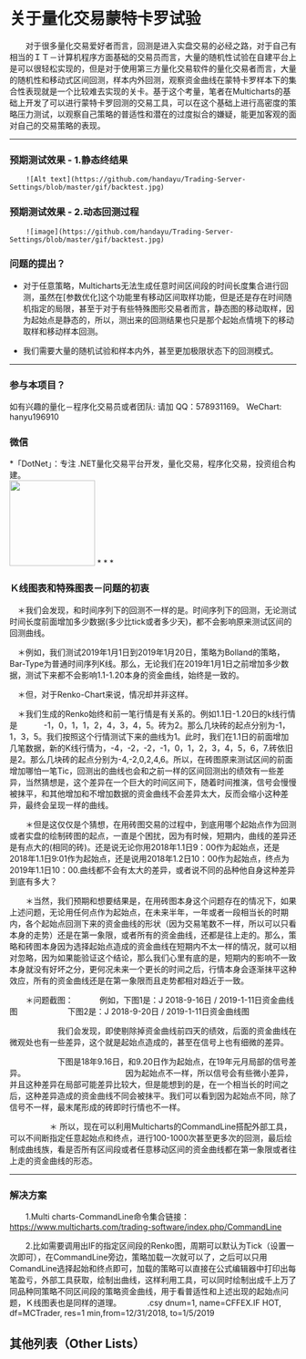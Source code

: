 # 关于量化交易蒙特卡罗试验

　　对于很多量化交易爱好者而言，回测是进入实盘交易的必经之路，对于自己有相当的ＩＴ－计算机程序方面基础的交易员而言，大量的随机性试验在自建平台上是可以很轻松实现的，但是对于使用第三方量化交易软件的量化交易者而言，大量的随机性和移动式区间回测，样本内外回测，观察资金曲线在蒙特卡罗样本下的集合性表现就是一个比较难去实现的关卡。基于这个考量，笔者在Multicharts的基础上开发了可以进行蒙特卡罗回测的交易工具，可以在这个基础上进行高密度的策略压力测试，以观察自己策略的普适性和潜在的过度拟合的嫌疑，能更加客观的面对自己的交易策略的表现。

* * *
### 预期测试效果 - 1.静态终结果
        ![Alt text](https://github.com/handayu/Trading-Server-Settings/blob/master/gif/backtest.jpg)

### 预期测试效果 - 2.动态回测过程
        ![image](https://github.com/handayu/Trading-Server-Settings/blob/master/gif/backtest.jpg)


### 问题的提出？

- 对于任意策略，Multicharts无法生成任意时间区间段的时间长度集合进行回测，虽然在[参数优化]这个功能里有移动区间取样功能，但是还是存在时间随机指定的局限，甚至于对于有些特殊图形交易者而言，静态图的移动取样，因为起始点是静态的，所以，测出来的回测结果也只是那个起始点情境下的移动取样和移动样本回测。

- 我们需要大量的随机试验和样本内外，甚至更加极限状态下的回测模式。

* * *

### 参与本项目？

如有兴趣的量化－程序化交易员或者团队:
   请加 QQ：578931169。
   WeChart: hanyu196910
   
   <h3 id="weibo-weixin">微信</h3>
 *「DotNet」：专注 .NET量化交易平台开发，量化交易，程序化交易，投资组合构建。
   <br><img src="https://github.com/handayu/Trading-Server-Settings/blob/master/image/wechart.jpg" width=150 height=150>
* * *

### Ｋ线图表和特殊图表－问题的初衷

　＊我们会发现，和时间序列下的回测不一样的是。时间序列下的回测，无论测试时间长度前面增加多少数据(多少比tick或者多少天)，都不会影响原来测试区间的回测曲线。

  　＊例如，我们测试2019年1月1日到2019年1月20日，策略为Bolland的策略，Bar-Type为普通时间序列K线。那么，无论我们在2019年1月1日之前增加多少数据，测试下来都不会影响1.1-1.20本身的资金曲线，始终是一致的。
   
  　＊但，对于Renko-Chart来说，情况却并非这样。
   
  　＊我们生成的Renko始终和前一笔行情是有关系的。例如1.1日-1.20日的k线行情是 　　　-1，0，1，1，2，4，3，4，5。砖为2。那么几块砖的起点分别为-1，1，3，5。我们按照这个行情测试下来的曲线为1。此时，我们在1.1日的前面增加几笔数据，新的K线行情为，-4，-2，-2，-1，0，1，2，3，4，5，6，7.砖依旧是2。那么几块砖的起点分别为-4,-2,0,2,4,6。所以，在砖图原来测试区间的前面增加哪怕一笔Tic，回测出的曲线也会和之前一样的区间回测出的绩效有一些差异，当然猜想是，这个差异在一个巨大的时间区间下，随着时间推演，信号会慢慢被抹平，和其他增加和不增加数据的资金曲线不会差异太大，反而会缩小这种差异，最终会呈现一样的曲线。

　　＊但是这仅仅是个猜想，在用砖图交易的过程中，到底用哪个起始点作为回测或者实盘的绘制砖图的起点，一直是个困扰，因为有时候，短期内，曲线的差异还是有点大的(相同的砖)。还是说无论你用2018年1.1日9：00作为起始点，还是2018年1.1日9:01作为起始点，还是说用2018年1.2日10：00作为起始点，终点为2019年1.1日10：00.曲线都不会有太大的差异，或者说不同的品种他自身这种差异到底有多大？

　　＊当然，我们预期和想要结果是，在用砖图本身这个问题存在的情况下，如果上述问题，无论用任何点作为起始点，在未来半年，一年或者一段相当长的时期内，各个起始点回测下来的资金曲线的形状（因为交易笔数不一样，所以可以只看本身的走势）还是在第一象限，或者所有的资金曲线，还都是往上走的。那么，策略和砖图本身因为选择起始点造成的资金曲线在短期内不太一样的情况，就可以相对忽略，因为如果能验证这个结论，那么我们心里有底的是，短期内的影响不一致本身就没有好坏之分，更何况未来一个更长的时间之后，行情本身会逐渐抹平这种效应，所有的资金曲线还是在第一象限而且走势都相对趋近于一致。

　　＊问题截图：
　　　例如，下图1是：J 2018-9-16日 / 2019-1-11日资金曲线图
　　　　　　下图2是：J 2018-9-20日 / 2019-1-11日资金曲线图

　　　　　　我们会发现，即使剔除掉资金曲线前四天的绩效，后面的资金曲线在微观处也有一些差异，这个就是起始点造成的，甚至在信号上也有细微的差异。

  　　　　　　下图是18年9.16日，和9.20日作为起始点，在19年元月局部的信号差异。
  　　　　　　
  　　　　　　因为起始点不一样，所以信号会有些微小差异，并且这种差异在局部可能差异比较大，但是能想到的是，在一个相当长的时间之后，这种差异造成的资金曲线不同会被抹平。我们可以看到因为起始点不同，除了信号不一样，最末尾形成的砖即时行情也不一样。
   
   　　　　　＊ 所以，现在可以利用Multicharts的CommandLine搭配外部工具，可以不间断指定任意起始点和终点，进行100-1000次甚至更多次的回测，最后绘制成曲线族，看是否所有区间段或者任意移动区间的资金曲线都在第一象限或者往上走的资金曲线的形态。

* * *

### 解决方案

　　1.Multi charts-CommandLine命令集合链接：
       　　　 https://www.multicharts.com/trading-software/index.php/CommandLine


　　2.比如需要调用出IF的指定区间段的Renko图，周期可以默认为Tick（设置一次即可），在CommandLine旁边，策略加载一次就可以了，之后可以只用ComandLine选择起始和终点即可，加载的策略可以直接在公式编辑器中打印出每笔盈亏，外部工具获取，绘制出曲线，这样利用工具，可以同时绘制出成千上万了同品种同策略不同区间段的策略资金曲线，用于看普适性和上述出现的起始点问题，Ｋ线图表也是同样的道理。
　　　.csy dnum=1, name=CFFEX.IF HOT, df=MCTrader, res=1 min,from=12/31/2018, to=1/5/2019

## 其他列表（Other Lists）

